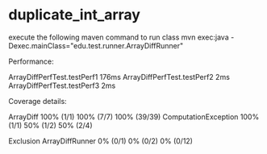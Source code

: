 # duplicate_int_array
execute the following maven command to run class
  mvn exec:java -Dexec.mainClass="edu.test.runner.ArrayDiffRunner"

Performance:

ArrayDiffPerfTest.testPerf1    176ms
ArrayDiffPerfTest.testPerf2      2ms
ArrayDiffPerfTest.testPerf3      2ms


Coverage details:

ArrayDiff	100% (1/1)	100% (7/7)	100% (39/39)
ComputationException	100% (1/1)	50% (1/2)	50% (2/4)

Exclusion
ArrayDiffRunner	0% (0/1)	0% (0/2)	0% (0/12)